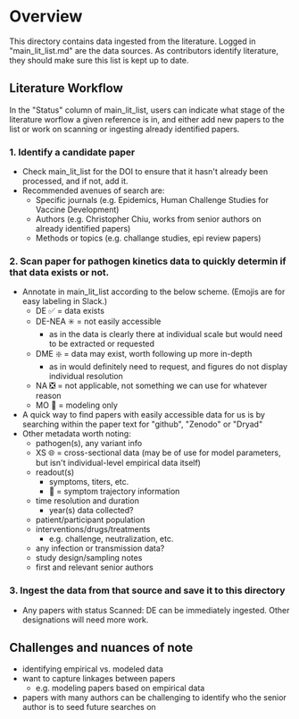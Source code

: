 # Overview
This directory contains data ingested from the literature. Logged in "main_lit_list.md" are the data sources. As contributors identify literature, they should make sure this list is kept up to date.

## Literature Workflow
In the "Status" column of main_lit_list, users can indicate what stage of the literature worflow a given reference is in, and either add new papers to the list or work on scanning or ingesting already identified papers.

### 1. **Identify** a candidate paper
- Check main_lit_list for the DOI to ensure that it hasn't already been processed, and if not, add it.
- Recommended avenues of search are:
    - Specific journals (e.g. Epidemics, Human Challenge Studies for Vaccine Development)
    - Authors (e.g. Christopher Chiu, works from senior authors on already identified papers)
    - Methods or topics (e.g. challange studies, epi review papers)


### 2. **Scan** paper for pathogen kinetics data to quickly determin if that data exists or not.
- Annotate in main_lit_list according to the below scheme. (Emojis are for easy labeling in Slack.)
    - DE ✅ = data exists
	- DE-NEA ✳️ = not easily accessible
	    - as in the data is clearly there at individual scale but would need to be extracted or requested
    - DME ❇️ = data may exist, worth following up more in-depth
        - as in would definitely need to request, and figures do not display individual resolution
    - NA ❎ = not applicable, not something we can use for whatever reason
    - MO 🤖 = modeling only
- A quick way to find papers with easily accessible data for us is by searching within the paper text for "github", "Zenodo" or "Dryad"
- Other metadata worth noting:
	- pathogen(s), any variant info
    - XS 🌐 = cross-sectional data (may be of use for model parameters, but isn't individual-level empirical data itself)
	- readout(s)
		- symptoms, titers, etc.
        - 🤧 = symptom trajectory information
	- time resolution and duration
		- year(s) data collected?
	- patient/participant population
	- interventions/drugs/treatments
		- e.g. challenge, neutralization, etc.
	- any infection or transmission data?
	- study design/sampling notes
	- first and relevant senior authors

### 3. **Ingest** the data from that source and save it to this directory
- Any papers with status Scanned: DE can be immediately ingested. Other designations will need more work.

## Challenges and nuances of note
- identifying empirical vs. modeled data
- want to capture linkages between papers
	- e.g. modeling papers based on empirical data
- papers with many authors can be challenging to identify who the senior author is to seed future searches on